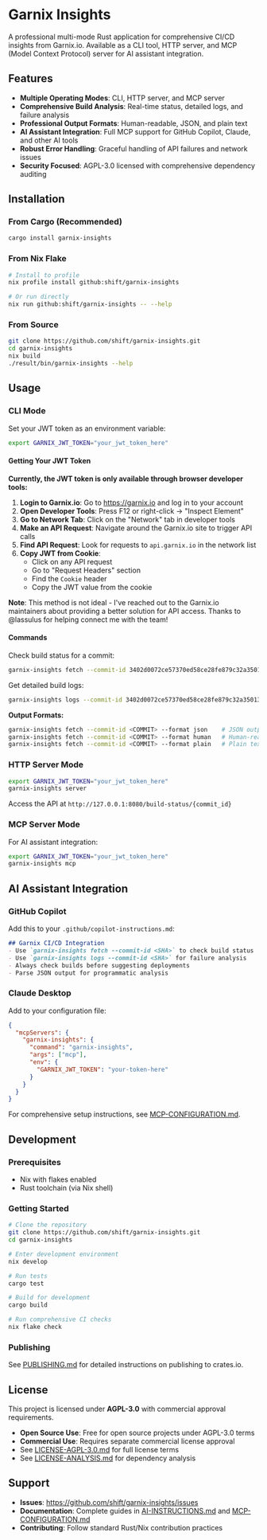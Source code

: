 # Garnix Insights

A professional multi-mode Rust application for comprehensive CI/CD insights from Garnix.io. Available as a CLI tool, HTTP server, and MCP (Model Context Protocol) server for AI assistant integration.

## Features

- **Multiple Operating Modes**: CLI, HTTP server, and MCP server
- **Comprehensive Build Analysis**: Real-time status, detailed logs, and failure analysis
- **Professional Output Formats**: Human-readable, JSON, and plain text
- **AI Assistant Integration**: Full MCP support for GitHub Copilot, Claude, and other AI tools
- **Robust Error Handling**: Graceful handling of API failures and network issues
- **Security Focused**: AGPL-3.0 licensed with comprehensive dependency auditing

## Installation

### From Cargo (Recommended)

```bash
cargo install garnix-insights
```

### From Nix Flake

```bash
# Install to profile
nix profile install github:shift/garnix-insights

# Or run directly
nix run github:shift/garnix-insights -- --help
```

### From Source

```bash
git clone https://github.com/shift/garnix-insights.git
cd garnix-insights
nix build
./result/bin/garnix-insights --help
```

## Usage

### CLI Mode

Set your JWT token as an environment variable:

```bash
export GARNIX_JWT_TOKEN="your_jwt_token_here"
```

#### Getting Your JWT Token

**Currently, the JWT token is only available through browser developer tools:**

1. **Login to Garnix.io**: Go to https://garnix.io and log in to your account
2. **Open Developer Tools**: Press F12 or right-click → "Inspect Element"
3. **Go to Network Tab**: Click on the "Network" tab in developer tools
4. **Make an API Request**: Navigate around the Garnix.io site to trigger API calls
5. **Find API Request**: Look for requests to `api.garnix.io` in the network list
6. **Copy JWT from Cookie**: 
   - Click on any API request
   - Go to "Request Headers" section
   - Find the `Cookie` header
   - Copy the JWT value from the cookie

**Note**: This method is not ideal - I've reached out to the Garnix.io maintainers about providing a better solution for API access. Thanks to @lassulus for helping connect me with the team!

#### Commands

Check build status for a commit:

```bash
garnix-insights fetch --commit-id 3402d0072ce57370ed58ce28fe879c32a3501392
```

Get detailed build logs:

```bash
garnix-insights logs --commit-id 3402d0072ce57370ed58ce28fe879c32a3501392
```

**Output Formats:**

```bash
garnix-insights fetch --commit-id <COMMIT> --format json    # JSON output
garnix-insights fetch --commit-id <COMMIT> --format human   # Human-readable (default)
garnix-insights fetch --commit-id <COMMIT> --format plain   # Plain text
```

### HTTP Server Mode

```bash
export GARNIX_JWT_TOKEN="your_jwt_token_here"
garnix-insights server
```

Access the API at `http://127.0.0.1:8080/build-status/{commit_id}`

### MCP Server Mode

For AI assistant integration:

```bash
export GARNIX_JWT_TOKEN="your_jwt_token_here"
garnix-insights mcp
```

## AI Assistant Integration

### GitHub Copilot

Add this to your `.github/copilot-instructions.md`:

```markdown
## Garnix CI/CD Integration
- Use `garnix-insights fetch --commit-id <SHA>` to check build status
- Use `garnix-insights logs --commit-id <SHA>` for failure analysis  
- Always check builds before suggesting deployments
- Parse JSON output for programmatic analysis
```

### Claude Desktop

Add to your configuration file:

```json
{
  "mcpServers": {
    "garnix-insights": {
      "command": "garnix-insights",
      "args": ["mcp"],
      "env": {
        "GARNIX_JWT_TOKEN": "your-token-here"
      }
    }
  }
}
```

For comprehensive setup instructions, see [MCP-CONFIGURATION.md](MCP-CONFIGURATION.md).

## Development

### Prerequisites

- Nix with flakes enabled
- Rust toolchain (via Nix shell)

### Getting Started

```bash
# Clone the repository
git clone https://github.com/shift/garnix-insights.git
cd garnix-insights

# Enter development environment
nix develop

# Run tests
cargo test

# Build for development  
cargo build

# Run comprehensive CI checks
nix flake check
```

### Publishing

See [PUBLISHING.md](PUBLISHING.md) for detailed instructions on publishing to crates.io.

## License

This project is licensed under **AGPL-3.0** with commercial approval requirements.

- **Open Source Use**: Free for open source projects under AGPL-3.0 terms
- **Commercial Use**: Requires separate commercial license approval
- See [LICENSE-AGPL-3.0.md](LICENSE-AGPL-3.0.md) for full license terms
- See [LICENSE-ANALYSIS.md](LICENSE-ANALYSIS.md) for dependency analysis

## Support

- **Issues**: https://github.com/shift/garnix-insights/issues
- **Documentation**: Complete guides in [AI-INSTRUCTIONS.md](AI-INSTRUCTIONS.md) and [MCP-CONFIGURATION.md](MCP-CONFIGURATION.md)
- **Contributing**: Follow standard Rust/Nix contribution practices
